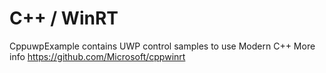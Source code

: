 # C++ / WinRT

CppuwpExample  contains UWP control samples to use Modern C++ 
More info https://github.com/Microsoft/cppwinrt


